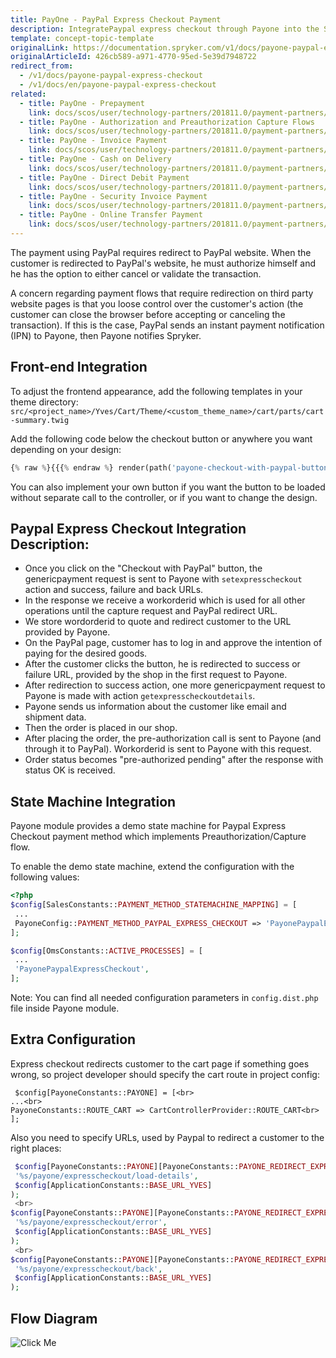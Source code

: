 ```yaml
---
title: PayOne - PayPal Express Checkout Payment
description: IntegratePaypal express checkout through Payone into the Spryker-based shop.
template: concept-topic-template
originalLink: https://documentation.spryker.com/v1/docs/payone-paypal-express-checkout
originalArticleId: 426cb589-a971-4770-95ed-5e39d7948722
redirect_from:
  - /v1/docs/payone-paypal-express-checkout
  - /v1/docs/en/payone-paypal-express-checkout
related:
  - title: PayOne - Prepayment
    link: docs/scos/user/technology-partners/201811.0/payment-partners/bs-payone/legacy-demoshop-integration/payone-payment-methods/payone-prepayment.html
  - title: PayOne - Authorization and Preauthorization Capture Flows
    link: docs/scos/user/technology-partners/201811.0/payment-partners/bs-payone/legacy-demoshop-integration/payone-authorization-and-preauthorization-capture-flows.html
  - title: PayOne - Invoice Payment
    link: docs/scos/user/technology-partners/201811.0/payment-partners/bs-payone/legacy-demoshop-integration/payone-payment-methods/payone-invoice-payment.html
  - title: PayOne - Cash on Delivery
    link: docs/scos/user/technology-partners/201811.0/payment-partners/bs-payone/scos-integration/payone-cash-on-delivery.html
  - title: PayOne - Direct Debit Payment
    link: docs/scos/user/technology-partners/201811.0/payment-partners/bs-payone/legacy-demoshop-integration/payone-payment-methods/payone-direct-debit-payment.html
  - title: PayOne - Security Invoice Payment
    link: docs/scos/user/technology-partners/201811.0/payment-partners/bs-payone/legacy-demoshop-integration/payone-payment-methods/payone-security-invoice-payment.html
  - title: PayOne - Online Transfer Payment
    link: docs/scos/user/technology-partners/201811.0/payment-partners/bs-payone/legacy-demoshop-integration/payone-payment-methods/payone-online-transfer-payment.html
---
```


The payment using PayPal requires redirect to PayPal website. When the customer is redirected to PayPal's website, he must authorize himself and he has the option to either cancel or validate the transaction.

A concern regarding payment flows that require redirection on third party website pages is that you loose control over the customer's action (the customer can close the browser before accepting or canceling the transaction). If this is the case, PayPal sends an instant payment notification (IPN) to Payone, then Payone notifies Spryker.

## Front-end Integration

To adjust the frontend appearance, add the following templates in your theme directory:
`src/<project_name>/Yves/Cart/Theme/<custom_theme_name>/cart/parts/cart-summary.twig`

Add the following code below the checkout button or anywhere you want depending on your design:
```php
{% raw %}{{{% endraw %} render(path('payone-checkout-with-paypal-button')) {% raw %}}}{% endraw %}
```

You can also implement your own button if you want the button to be loaded without separate call to the controller, or if you want to change the design.

## Paypal Express Checkout Integration Description:

* Once you click on the "Checkout with PayPal" button, the genericpayment request is sent to Payone with `setexpresscheckout` action and success, failure and back URLs.
* In the response we receive a workorderid which is used for all other operations until the capture request and PayPal redirect URL.
* We store wordorderid to quote and redirect customer to the URL provided by Payone.
* On the PayPal page, customer has to log in and approve the intention of paying for the desired goods.
* After the customer clicks the button, he is redirected to success or failure URL, provided by the shop in the first request to Payone.
* After redirection to success action, one more genericpayment request to Payone is made with action `getexpresscheckoutdetails`.
* Payone sends us information about the customer like email and shipment data.
* Then the order is placed in our shop.
* After placing the order, the pre-authorization call is sent to Payone (and through it to PayPal). Workorderid is sent to Payone with this request.
* Order status becomes "pre-authorized pending" after the response with status OK is received.

## State Machine Integration

Payone module provides a demo state machine for Paypal Express Checkout payment method which implements Preauthorization/Capture flow.

To enable the demo state machine, extend the configuration with the following values:
```php
<?php
$config[SalesConstants::PAYMENT_METHOD_STATEMACHINE_MAPPING] = [
 ...
 PayoneConfig::PAYMENT_METHOD_PAYPAL_EXPRESS_CHECKOUT => 'PayonePaypalExpressCheckout',
];

$config[OmsConstants::ACTIVE_PROCESSES] = [
 ...
 'PayonePaypalExpressCheckout',
];
 ```

Note: You can find all needed configuration parameters in `config.dist.php` file inside Payone module.

## Extra Configuration

Express checkout redirects customer to the cart page if something goes wrong, so project developer should specify the cart route in project config:
```
 $config[PayoneConstants::PAYONE] = [<br>
...<br>
PayoneConstants::ROUTE_CART => CartControllerProvider::ROUTE_CART<br>
];
```
Also you need to specify URLs, used by Paypal to redirect a customer to the right places:
```php
 $config[PayoneConstants::PAYONE][PayoneConstants::PAYONE_REDIRECT_EXPRESS_CHECKOUT_SUCCESS_URL] = sprintf(
 '%s/payone/expresscheckout/load-details',
 $config[ApplicationConstants::BASE_URL_YVES]
);
 <br>
$config[PayoneConstants::PAYONE][PayoneConstants::PAYONE_REDIRECT_EXPRESS_CHECKOUT_FAILURE_URL] = sprintf(
 '%s/payone/expresscheckout/error',
 $config[ApplicationConstants::BASE_URL_YVES]
);
 <br>
$config[PayoneConstants::PAYONE][PayoneConstants::PAYONE_REDIRECT_EXPRESS_CHECKOUT_BACK_URL] = sprintf(
 '%s/payone/expresscheckout/back',
 $config[ApplicationConstants::BASE_URL_YVES]
);
```

## Flow Diagram
![Click Me](https://spryker.s3.eu-central-1.amazonaws.com/docs/Technology+Partners/Payment+Partners/BS+Payone/paypal-express-checkout-spryker-flow.png) 


